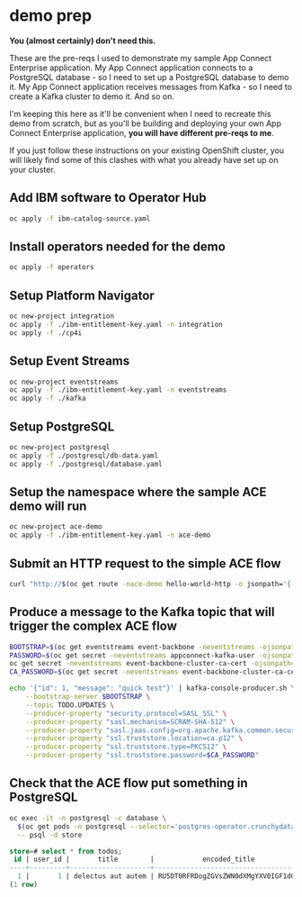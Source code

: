 # demo prep

**You (almost certainly) don't need this.**

These are the pre-reqs I used to demonstrate my sample App Connect Enterprise application. My App Connect application connects to a PostgreSQL database - so I need to set up a PostgreSQL database to demo it. My App Connect application receives messages from Kafka - so I need to create a Kafka cluster to demo it. And so on.

I'm keeping this here as it'll be convenient when I need to recreate this demo from scratch, but as you'll be building and deploying your own App Connect Enterprise application, **you will have different pre-reqs to me**.

If you just follow these instructions on your existing OpenShift cluster, you will likely find some of this clashes with what you already have set up on your cluster.

## Add IBM software to Operator Hub

```sh
oc apply -f ibm-catalog-source.yaml
```

## Install operators needed for the demo

```sh
oc apply -f operators
```

## Setup Platform Navigator

```sh
oc new-project integration
oc apply -f ./ibm-entitlement-key.yaml -n integration
oc apply -f ./cp4i
```

## Setup Event Streams

```sh
oc new-project eventstreams
oc apply -f ./ibm-entitlement-key.yaml -n eventstreams
oc apply -f ./kafka
```

## Setup PostgreSQL

```sh
oc new-project postgresql
oc apply -f ./postgresql/db-data.yaml
oc apply -f ./postgresql/database.yaml
```

## Setup the namespace where the sample ACE demo will run

```sh
oc new-project ace-demo
oc apply -f ./ibm-entitlement-key.yaml -n ace-demo
```

## Submit an HTTP request to the simple ACE flow

```sh
curl "http://$(oc get route -nace-demo hello-world-http -o jsonpath='{.spec.host}')/hello"
```

## Produce a message to the Kafka topic that will trigger the complex ACE flow

```sh
BOOTSTRAP=$(oc get eventstreams event-backbone -neventstreams -ojsonpath='{.status.kafkaListeners[1].bootstrapServers}')
PASSWORD=$(oc get secret -neventstreams appconnect-kafka-user -ojsonpath='{.data.password}' | base64 -d)
oc get secret -neventstreams event-backbone-cluster-ca-cert -ojsonpath='{.data.ca\.p12}' | base64 -d > ca.p12
CA_PASSWORD=$(oc get secret -neventstreams event-backbone-cluster-ca-cert -ojsonpath='{.data.ca\.password}' | base64 -d)

echo '{"id": 1, "message": "quick test"}' | kafka-console-producer.sh \
    --bootstrap-server $BOOTSTRAP \
    --topic TODO.UPDATES \
    --producer-property "security.protocol=SASL_SSL" \
    --producer-property "sasl.mechanism=SCRAM-SHA-512" \
    --producer-property "sasl.jaas.config=org.apache.kafka.common.security.scram.ScramLoginModule required username="appconnect-kafka-user" password="$PASSWORD";" \
    --producer-property "ssl.truststore.location=ca.p12" \
    --producer-property "ssl.truststore.type=PKCS12" \
    --producer-property "ssl.truststore.password=$CA_PASSWORD"
```

## Check that the ACE flow put something in PostgreSQL

```sh
oc exec -it -n postgresql -c database \
  $(oc get pods -n postgresql --selector='postgres-operator.crunchydata.com/cluster=store,postgres-operator.crunchydata.com/role=master' -o name) \
  -- psql -d store
```

```sql
store=# select * from todos;
 id | user_id |       title        |            encoded_title             | is_completed
----+---------+--------------------+--------------------------------------+--------------
  1 |       1 | delectus aut autem | RU5DT0RFRDogZGVsZWN0dXMgYXV0IGF1dGVt | f
(1 row)
```